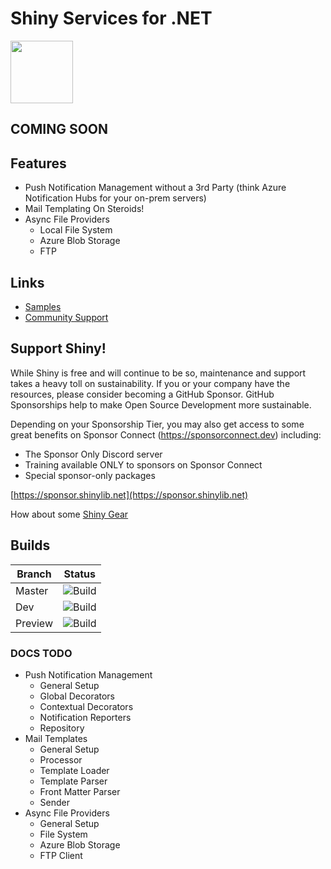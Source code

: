 ﻿# Shiny Services for .NET 
<img src="https://github.com/shinyorg/shiny/raw/master/art/logo.png" width="100" /> 

## COMING SOON

## Features
* Push Notification Management without a 3rd Party (think Azure Notification Hubs for your on-prem servers)
* Mail Templating On Steroids!
* Async File Providers
	* Local File System
	* Azure Blob Storage
	* FTP

## Links
* [Samples](https://github.com/shinyorg/apservices/tree/master/samples)
* [Community Support](https://github.com/shinyorg/shiny/discussions)

## Support Shiny!

While Shiny is free and will continue to be so, maintenance and support takes a heavy toll on sustainability. If you or your company have the resources, please consider becoming a GitHub Sponsor. GitHub Sponsorships help to make Open Source Development more sustainable.

Depending on your Sponsorship Tier, you may also get access to some great benefits on Sponsor Connect (https://sponsorconnect.dev) including:
- The Sponsor Only Discord server
- Training available ONLY to sponsors on Sponsor Connect
- Special sponsor-only packages

[https://sponsor.shinylib.net](https://sponsor.shinylib.net)

How about some [Shiny Gear](https://www.redbubble.com/shop/ap/45038461)

## Builds

Branch|Status
------|------
Master|![Build](https://img.shields.io/github/workflow/status/shinyorg/shiny/Build/master?style=for-the-badge)|
Dev|![Build](https://img.shields.io/github/workflow/status/shinyorg/shiny/Build/dev?style=for-the-badge)|
Preview|![Build](https://img.shields.io/github/workflow/status/shinyorg/shiny/Build/preview?style=for-the-badge)|


### DOCS TODO
* Push Notification Management
	* General Setup
	* Global Decorators
	* Contextual Decorators
	* Notification Reporters
	* Repository
* Mail Templates
	* General Setup
	* Processor
	* Template Loader
	* Template Parser
	* Front Matter Parser
	* Sender
* Async File Providers
	* General Setup
	* File System
	* Azure Blob Storage
	* FTP Client